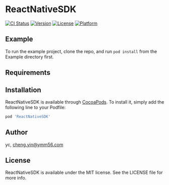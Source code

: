# ReactNativeSDK

[![CI Status](https://img.shields.io/travis/yc/ReactNativeSDK.svg?style=flat)](https://travis-ci.org/yc/ReactNativeSDK)
[![Version](https://img.shields.io/cocoapods/v/ReactNativeSDK.svg?style=flat)](https://cocoapods.org/pods/ReactNativeSDK)
[![License](https://img.shields.io/cocoapods/l/ReactNativeSDK.svg?style=flat)](https://cocoapods.org/pods/ReactNativeSDK)
[![Platform](https://img.shields.io/cocoapods/p/ReactNativeSDK.svg?style=flat)](https://cocoapods.org/pods/ReactNativeSDK)

## Example

To run the example project, clone the repo, and run `pod install` from the Example directory first.

## Requirements

## Installation

ReactNativeSDK is available through [CocoaPods](https://cocoapods.org). To install
it, simply add the following line to your Podfile:

```ruby
pod 'ReactNativeSDK'
```

## Author

yc, cheng.yin@ymm56.com

## License

ReactNativeSDK is available under the MIT license. See the LICENSE file for more info.
